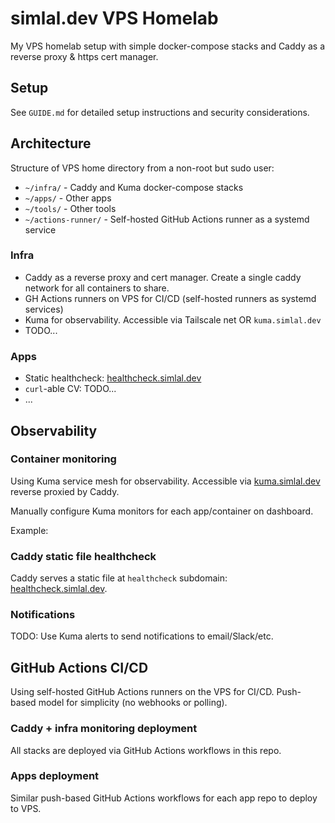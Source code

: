 # simlal.dev VPS Homelab

  My VPS homelab setup with simple docker-compose stacks and Caddy as a reverse proxy & https cert manager.

## Setup

See `GUIDE.md` for detailed setup instructions and security considerations.

## Architecture

Structure of VPS home directory from a non-root but sudo user:

- `~/infra/` - Caddy and Kuma docker-compose stacks
- `~/apps/` - Other apps
- `~/tools/` - Other tools
- `~/actions-runner/` - Self-hosted GitHub Actions runner as a systemd service

### Infra

- Caddy as a reverse proxy and cert manager. Create a single caddy network for all containers to share.
- GH Actions runners on VPS for CI/CD (self-hosted runners as systemd services)
- Kuma for observability. Accessible via Tailscale net OR `kuma.simlal.dev`
- TODO...

### Apps

- Static healthcheck: <a href="https://healthcheck.simlal.dev">healthcheck.simlal.dev</a>
- `curl`-able CV: TODO...
- ...

## Observability

### Container monitoring

Using Kuma service mesh for observability.
Accessible via <a href="https://kuma.simlal.dev/">kuma.simlal.dev</a> reverse proxied by Caddy.

Manually configure Kuma monitors for each app/container on dashboard.

Example:

### Caddy static file healthcheck

Caddy serves a static file at `healthcheck` subdomain:
<a href="http://healthcheck.simlal.dev">healthcheck.simlal.dev</a>.

### Notifications

TODO: Use Kuma alerts to send notifications to email/Slack/etc.

## GitHub Actions CI/CD

Using self-hosted GitHub Actions runners on the VPS for CI/CD.
Push-based model for simplicity (no webhooks or polling).

### Caddy + infra monitoring deployment

All stacks are deployed via GitHub Actions workflows in this repo.

### Apps deployment

Similar push-based GitHub Actions workflows for each app repo to deploy to VPS.
